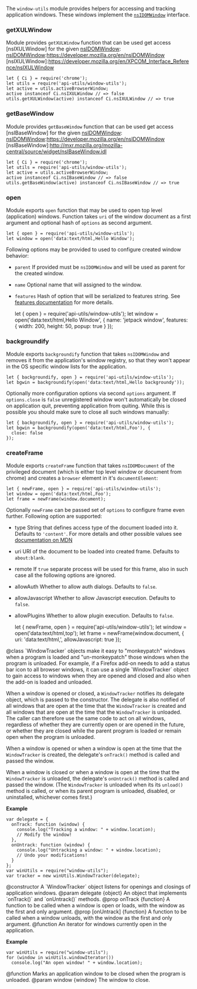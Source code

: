 <!-- This Source Code Form is subject to the terms of the Mozilla Public
   - License, v. 2.0. If a copy of the MPL was not distributed with this
   - file, You can obtain one at http://mozilla.org/MPL/2.0/. -->

<!-- contributed by Drew Willcoxon [adw@mozilla.com] -->
<!-- edited by Erik Vold [erikvvold@gmail.com] -->

The `window-utils` module provides helpers for accessing and tracking
application windows.  These windows implement the [`nsIDOMWindow`][nsIDOMWindow]
interface.

[nsIDOMWindow]: http://mxr.mozilla.org/mozilla-central/source/dom/interfaces/base/nsIDOMWindow.idl

### getXULWindow

Module provides `getXULWindow` function that can be used get access
[nsIXULWindow] for the given [nsIDOMWindow]\:
[nsIDOMWindow]:https://developer.mozilla.org/en/nsIDOMWindow
[nsIXULWindow]:https://developer.mozilla.org/en/XPCOM_Interface_Reference/nsIXULWindow

    let { Ci } = require('chrome');
    let utils = require('api-utils/window-utils');
    let active = utils.activeBrowserWindow;
    active instanceof Ci.nsIXULWindow // => false
    utils.getXULWindow(active) instanceof Ci.nsIXULWindow // => true

### getBaseWindow

Module provides `getBaseWindow` function that can be used get access
[nsIBaseWindow] for the given [nsIDOMWindow]\:
[nsIDOMWindow]:https://developer.mozilla.org/en/nsIDOMWindow
[nsIBaseWindow]:http://mxr.mozilla.org/mozilla-central/source/widget/nsIBaseWindow.idl

    let { Ci } = require('chrome');
    let utils = require('api-utils/window-utils');
    let active = utils.activeBrowserWindow;
    active instanceof Ci.nsIBaseWindow // => false
    utils.getBaseWindow(active) instanceof Ci.nsIBaseWindow // => true

### open

Module exports `open` function that may be used to open top level
(application) windows. Function takes `uri` of the window document as a first
argument and optional hash of `options` as second argument.

    let { open } = require('api-utils/window-utils');
    let window = open('data:text/html,Hello Window');

Following options may be provided to used to configure created window behavior:

- `parent`
If provided must be `nsIDOMWindow` and will be used as parent for the created
window.

- `name`
Optional name that will assigned to the window.

- `features`
Hash of option that will be serialized to features string. See
[features documentation](https://developer.mozilla.org/en/DOM/window.open#Position_and_size_features)
for more details.

    let { open } = require('api-utils/window-utils');
    let window = open('data:text/html,Hello Window', {
      name: 'jetpack window',
      features: {
        width: 200,
        height: 50,
        popup: true
      }
    });


### backgroundify

Module exports `backgroundify` function that takes `nsIDOMWindow` and
removes it from the application's window registry, so that they won't appear
in the OS specific window lists for the application.

    let { backgroundify, open } = require('api-utils/window-utils');
    let bgwin = backgroundify(open('data:text/html,Hello backgroundy'));

Optionally more configuration options via second `options` argument. If
`options.close` is `false` unregistered window won't automatically
be closed on application quit, preventing application from quiting. While this
is possible you should make sure to close all such windows manually:

    let { backgroundify, open } = require('api-utils/window-utils');
    let bgwin = backgroundify(open('data:text/html,Foo'), {
      close: false
    });

### createFrame

Module exports `createFrame` function that takes `nsIDOMDocument` of the
privileged document (which is either top level window or document from chrome)
and creates a `browser` element in it's `documentElement`:

    let { newFrame, open } = require('api-utils/window-utils');
    let window = open('data:text/html,Foo');
    let frame = newFrame(window.document);

Optionally `newFrame` can be passed set of `options` to configure frame
even further. Following option are supported:

- type
String that defines access type of the document loaded into it. Defaults to
`'content'`. For more details and other possible values see
[documentation on MDN](https://developer.mozilla.org/en/XUL/Attribute/browser.type)

- uri
URI of the document to be loaded into created frame. Defaults to `about:blank`.

- remote
If `true` separate process will be used for this frame, also in such case all
the following options are ignored.

- allowAuth
Whether to allow auth dialogs. Defaults to `false`.

- allowJavascript
Whether to allow Javascript execution. Defaults to `false`.

- allowPlugins
Whether to allow plugin execution. Defaults to `false`.

    let { newFrame, open } = require('api-utils/window-utils');
    let window = open('data:text/html,top');
    let frame = newFrame(window.document, {
      uri: 'data:text/html,<script>alert("Hello")</script>',
      allowJavascript: true
    });


<api name="WindowTracker">
@class
`WindowTracker` objects make it easy to "monkeypatch" windows when a program is
loaded and "un-monkeypatch" those windows when the program is unloaded.  For
example, if a Firefox add-on needs to add a status bar icon to all browser
windows, it can use a single `WindowTracker` object to gain access to windows
when they are opened and closed and also when the add-on is loaded and unloaded.

When a window is opened or closed, a `WindowTracker` notifies its delegate
object, which is passed to the constructor.  The delegate is also notified of
all windows that are open at the time that the `WindowTracker` is created and
all windows that are open at the time that the `WindowTracker` is unloaded.  The
caller can therefore use the same code to act on all windows, regardless of
whether they are currently open or are opened in the future, or whether they are
closed while the parent program is loaded or remain open when the program is
unloaded.

When a window is opened or when a window is open at the time that the
`WindowTracker` is created, the delegate's `onTrack()` method is called and
passed the window.

When a window is closed or when a window is open at the time that the
`WindowTracker` is unloaded, the delegate's `onUntrack()` method is called and
passed the window.  (The `WindowTracker` is unloaded when its its `unload()`
method is called, or when its parent program is unloaded, disabled, or
uninstalled, whichever comes first.)

**Example**

    var delegate = {
      onTrack: function (window) {
        console.log("Tracking a window: " + window.location);
        // Modify the window!
      },
      onUntrack: function (window) {
        console.log("Untracking a window: " + window.location);
        // Undo your modifications!
      }
    };
    var winUtils = require("window-utils");
    var tracker = new winUtils.WindowTracker(delegate);

<api name="WindowTracker">
@constructor
  A `WindowTracker` object listens for openings and closings of application
  windows.
@param delegate {object}
  An object that implements `onTrack()` and `onUntrack()` methods.
@prop onTrack {function}
  A function to be called when a window is open or loads, with the window as the
  first and only argument.
@prop [onUntrack] {function}
  A function to be called when a window unloads, with the window as the first
  and only argument.
</api>
</api>

<api name="windowIterator">
@function
  An iterator for windows currently open in the application.

**Example**

    var winUtils = require("window-utils");
    for (window in winUtils.windowIterator())
      console.log("An open window! " + window.location);

</api>

<api name="closeOnUnload">
@function
  Marks an application window to be closed when the program is unloaded.
@param window {window}
  The window to close.
</api>
